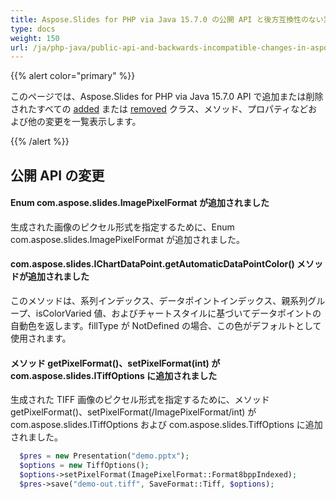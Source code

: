 ```yaml
---
title: Aspose.Slides for PHP via Java 15.7.0 の公開 API と後方互換性のない変更
type: docs
weight: 150
url: /ja/php-java/public-api-and-backwards-incompatible-changes-in-aspose-slides-for-java-15-7-0/
---
```


{{% alert color="primary" %}} 

このページでは、Aspose.Slides for PHP via Java 15.7.0 API で追加または削除されたすべての [added](/slides/ja/php-java/public-api-and-backwards-incompatible-changes-in-aspose-slides-for-java-15-7-0/) または [removed](/slides/ja/php-java/public-api-and-backwards-incompatible-changes-in-aspose-slides-for-java-15-7-0/) クラス、メソッド、プロパティなどおよび他の変更を一覧表示します。

{{% /alert %}} 
## **公開 API の変更**
#### **Enum com.aspose.slides.ImagePixelFormat が追加されました**
生成された画像のピクセル形式を指定するために、Enum com.aspose.slides.ImagePixelFormat が追加されました。
#### **com.aspose.slides.IChartDataPoint.getAutomaticDataPointColor() メソッドが追加されました**
このメソッドは、系列インデックス、データポイントインデックス、親系列グループ、isColorVaried 値、およびチャートスタイルに基づいてデータポイントの自動色を返します。fillType が NotDefined の場合、この色がデフォルトとして使用されます。
#### **メソッド getPixelFormat()、setPixelFormat(int) が com.aspose.slides.ITiffOptions に追加されました**
生成された TIFF 画像のピクセル形式を指定するために、メソッド getPixelFormat()、setPixelFormat(/ImagePixelFormat/int) が com.aspose.slides.ITiffOptions および com.aspose.slides.TiffOptions に追加されました。

```php
  $pres = new Presentation("demo.pptx");
  $options = new TiffOptions();
  $options->setPixelFormat(ImagePixelFormat::Format8bppIndexed);
  $pres->save("demo-out.tiff", SaveFormat::Tiff, $options);
```